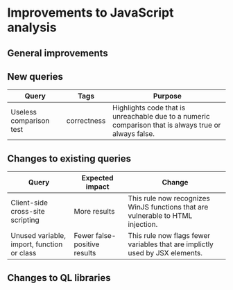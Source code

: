 # Improvements to JavaScript analysis

## General improvements

## New queries

| **Query**                                     | **Tags**                                             | **Purpose**                                                                                                                                                                 |
|-----------------------------------------------|------------------------------------------------------|-----------------------------------------------------------------------------------------------------------------------------------------------------------------------------|
| Useless comparison test | correctness | Highlights code that is unreachable due to a numeric comparison that is always true or always false. |


## Changes to existing queries

| **Query**                                  | **Expected impact**          | **Change**                                                                   |
|--------------------------------------------|------------------------------|------------------------------------------------------------------------------|
| Client-side cross-site scripting           | More results                 | This rule now recognizes WinJS functions that are vulnerable to HTML injection. |
| Unused variable, import, function or class | Fewer false-positive results | This rule now flags fewer variables that are implictly used by JSX elements. |

## Changes to QL libraries
